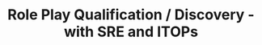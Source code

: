 ---
title: 1. Role Play Qualification / Discovery - with SRE and ITOPs
linkTitle: Session 1
weight: 1
---